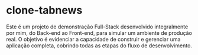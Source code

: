 # clone-tabnews
Este é um projeto de demonstração Full-Stack desenvolvido integralmente por mim, do Back-end ao Front-end, para simular um ambiente de produção real. O objetivo é evidenciar a capacidade de construir e gerenciar uma aplicação completa, cobrindo todas as etapas do fluxo de desenvolvimento.
